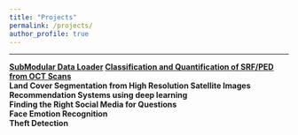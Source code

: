 ```yaml
---
title: "Projects"
permalink: /projects/
author_profile: true
---
```

<hr> 

<b>[SubModular Data Loader](https://VamshiTeja.github.io/projects/SMDL)
<b>[Classification and Quantification of SRF/PED from OCT Scans](https://VamshiTeja.github.io/projects/OCT)
<br>Land Cover Segmentation from High Resolution Satellite Images
<br>Recommendation Systems using deep learning
<br>Finding the Right Social Media for Questions
<br>Face Emotion Recognition
<br>Theft Detection
